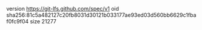 version https://git-lfs.github.com/spec/v1
oid sha256:81c5a482127c20fb8031d30121b033177ae93ed03d560bb6629c1fbaf0fc9f04
size 21277
